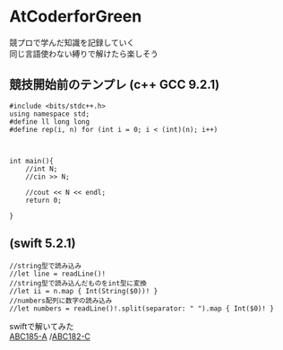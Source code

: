 # AtCoderforGreen
競プロで学んだ知識を記録していく  
同じ言語使わない縛りで解けたら楽しそう
## 競技開始前のテンプレ  (c++ GCC 9.2.1)

    #include <bits/stdc++.h>
    using namespace std;
    #define ll long long
    #define rep(i, n) for (int i = 0; i < (int)(n); i++)



    int main(){
        //int N;
        //cin >> N;

        //cout << N << endl;
        return 0;

    }

## (swift 5.2.1)
    //string型で読み込み
    //let line = readLine()!
    //string型で読み込んだものをint型に変換
    //let ii = n.map { Int(String($0))! }
    //numbers配列に数字の読み込み
    //let numbers = readLine()!.split(separator: " ").map { Int($0)! }
swiftで解いてみた  
[ABC185-A](https://atcoder.jp/contests/abc185/submissions/22780120)
/[ABC182-C](https://atcoder.jp/contests/abc182/submissions/22781335)
